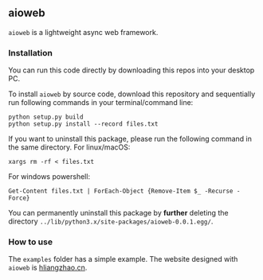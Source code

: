 ## aioweb

``aioweb`` is a lightweight async web framework.

### Installation
You can run this code directly by downloading this repos into your desktop PC. 

To install ``aioweb`` by source code, download this repository and sequentially run following 
commands in your terminal/command line:
```commandline
python setup.py build
python setup.py install --record files.txt
```
If you want to uninstall this package, please run the following command in the same directory. 
For linux/macOS:
```commandline
xargs rm -rf < files.txt
```
For windows powershell:
```commandline
Get-Content files.txt | ForEach-Object {Remove-Item $_ -Recurse -Force}
```
You can permanently uninstall this package by **further** deleting the directory 
``../lib/python3.x/site-packages/aioweb-0.0.1.egg/``.


### How to use
The ``examples`` folder has a simple example. 
The website designed with ``aioweb`` is <a href="http://101.200.83.188/">hliangzhao.cn</a>.
